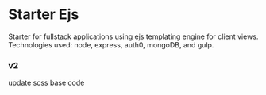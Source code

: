 # Starter Ejs
Starter for fullstack applications using ejs templating engine for client views. Technologies used: node, express, auth0, mongoDB, and gulp. 
### v2
update scss base code